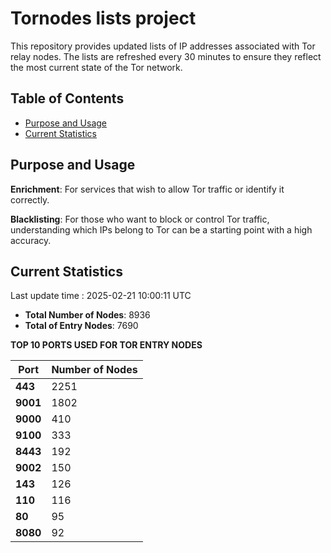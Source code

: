 # Tornodes lists project

This repository provides updated lists of IP addresses associated with Tor relay nodes. The lists are refreshed every 30 minutes to ensure they reflect the most current state of the Tor network.

## Table of Contents

- [Purpose and Usage](#purpose-and-usage)
- [Current Statistics](#current-statistics)


## Purpose and Usage

**Enrichment**: For services that wish to allow Tor traffic or identify it correctly.

**Blacklisting**: For those who want to block or control Tor traffic, understanding which IPs belong to Tor can be a starting point with a high accuracy.

## Current Statistics

Last update time : 2025-02-21 10:00:11 UTC

- **Total Number of Nodes**: 8936
- **Total of Entry Nodes**: 7690

**TOP 10 PORTS USED FOR TOR ENTRY NODES**

| **Port** | **Number of Nodes** |
|------|-----------------|
| **443**   | 2251  |
| **9001**   | 1802  |
| **9000**   | 410  |
| **9100**   | 333  |
| **8443**   | 192  |
| **9002**   | 150  |
| **143**   | 126  |
| **110**   | 116  |
| **80**   | 95  |
| **8080**   | 92  |

